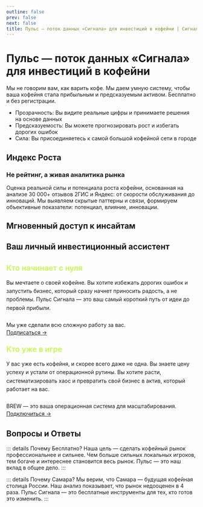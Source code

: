 ```yaml
---
outline: false
prev: false
next: false
title: Пульс — поток данных «Сигнала» для инвестиций в кофейни | Сигнал
---
```


# Пульс — поток данных «Сигнала» для инвестиций в кофейни

Мы не говорим вам, как варить кофе. Мы даем умную систему, чтобы ваша кофейня стала прибыльным и предсказуемым активом. Бесплатно и без регистрации.

- Прозрачность: Вы видите реальные цифры и принимаете решения на основе данных
- Предсказуемость: Вы можете прогнозировать рост и избегать дорогих ошибок
- Сила: Вы присоединяетесь к самой большой кофейной сети в городе

## Индекс Роста

### Не рейтинг, а живая аналитика рынка

Оценка реальной силы и потенциала роста кофейни, основанная на анализе 30 000+ отзывов 2ГИС и Яндекс: от скорости обслуживания до инноваций.
Мы выявляем скрытые паттерны и связи, формируем объективные показатели: потенциал, влияние, инновации.

<IndexAbout />

## Мгновенный доступ к инсайтам

<IndexPlans />

## Ваш личный инвестиционный ассистент

<div style="display: grid; grid-template-columns: repeat(auto-fit, minmax(300px, 1fr)); gap: 1.5rem; margin: 2rem 0;">

  <div class="project-card">
    <div>
      <h3 style="color: #C5F946; margin: 0 0 1rem 0; font-size: 1.25rem; font-weight: 600;">Кто начинает с нуля</h3>
      <p style="margin: 0; line-height: 1.6; color: var(--vp-c-text-1);">Вы мечтаете о своей кофейне. Вы хотите избежать дорогих ошибок и запустить бизнес, который сразу начнет приносить радость, а не проблемы. Пульс Сигнала — это ваш самый короткий путь от идеи до первой прибыли. <br><br> Мы уже сделали всю сложную работу за вас.</p>
    </div>
    <a href="https://t.me/runScale" class="project-button">
      Подписаться →
    </a>
  </div>

  <div class="project-card">
    <div>
      <h3 style="color: #C5F946; margin: 0 0 1rem 0; font-size: 1.25rem; font-weight: 600;">Кто уже в игре</h3>
      <p style="margin: 0; line-height: 1.6; color: var(--vp-c-text-1);">У вас уже есть кофейня, и скорее всего даже не одна. Вы знаете цену успеху и устали от операционной рутины. Вы хотите расти, систематизировать хаос и превратить свой бизнес в актив, который работает на вас. <br><br> BREW — это ваша операционная система для масштабирования.</p>
    </div>
    <a href="/brew/membership" class="project-button">
      Подключиться →
    </a>
  </div>

</div>

<style>
/* Контейнер для карточек - используем уникальные классы */
.features-container-brew {
  display: grid !important;
  grid-template-columns: 1fr 1fr !important;
  gap: 16px !important;
  margin: 32px 0 !important;
}

/* --- СТИЛИ КАРТОЧКИ --- */
.feature-card-brew {
  background-color: #f6f6f7 !important;
  border: none !important;
  border-radius: 12px !important;
  padding: 24px 20px !important;
  height: 100% !important;
}

/* Стили для ТЁМНОЙ темы */
:root.dark .feature-card-brew {
  background-color: var(--vp-c-bg-soft) !important;
}

/* --- СТИЛИ ЗАГОЛОВКА --- */
.feature-card-brew h3 {
  color: var(--vp-c-text-1) !important;
  font-size: 15px !important;
  line-height: 1.3 !important;
  margin-top: 0 !important;
  margin-bottom: 8px !important;
  font-weight: 600 !important;
}

/* Цвет заголовка для ТЁМНОЙ темы */
:root.dark .feature-card-brew h3 {
  color: #c5f946 !important;
}

.feature-card-brew p {
  color: var(--vp-c-text-2) !important;
  font-size: 12px !important;
  line-height: 1.5 !important;
  margin: 0 !important;
}

/* Мобильная адаптация */
@media (max-width: 640px) {
  .features-container-brew {
    grid-template-columns: 1fr !important;
  }
}
</style>

## Вопросы и Ответы

::: details Почему Бесплатно?
Наша цель — сделать кофейный рынок профессиональнее и сильнее. Чем больше сильных локальных игроков, тем богаче и интереснее становится весь рынок. Пульс — это наш вклад в общее дело.
:::

::: details Почему Самара?
Мы верим, что Самара — будущая кофейная столица России. Наш анализ показывает, что рынок недооценен в 4 раза. Пульс Сигнала — это бесплатные инструменты для тех, кто готов это изменить.
:::

<PulseSubscribeBanner />
